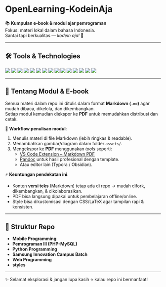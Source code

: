 # OpenLearning-KodeinAja

📚 **Kumpulan e-book & modul ajar pemrograman**  
Fokus: materi lokal dalam bahasa Indonesia.  
Santai tapi berkualitas — *kodein aja!* 🚀  

---

## 🛠 Tools & Technologies

<p align="left">
  <img src="https://img.shields.io/badge/-PHP-777BB4?logo=php&logoColor=white&style=flat"/>
  <img src="https://img.shields.io/badge/-MySQL-4479A1?logo=mysql&logoColor=white&style=flat"/>
  <img src="https://img.shields.io/badge/-Python-3776AB?logo=python&logoColor=white&style=flat"/>
  <img src="https://img.shields.io/badge/-JavaScript-F7DF1E?logo=javascript&logoColor=black&style=flat"/>
  <img src="https://img.shields.io/badge/-Dart-0175C2?logo=dart&logoColor=white&style=flat"/>
  <img src="https://img.shields.io/badge/-Flutter-02569B?logo=flutter&logoColor=white&style=flat"/>
  <img src="https://img.shields.io/badge/-Vue.js-4FC08D?logo=vuedotjs&logoColor=white&style=flat"/>
  <img src="https://img.shields.io/badge/-Vite-646CFF?logo=vite&logoColor=white&style=flat"/>
  <img src="https://img.shields.io/badge/-CodeIgniter-EE6723?logo=codeigniter&logoColor=white&style=flat"/>
  <img src="https://img.shields.io/badge/-Laravel-F05340?logo=laravel&logoColor=white&style=flat"/>
  <img src="https://img.shields.io/badge/-Node.js-339933?logo=node.js&logoColor=white&style=flat"/>
  <img src="https://img.shields.io/badge/-Next.js-000000?logo=nextdotjs&logoColor=white&style=flat"/>
  <img src="https://img.shields.io/badge/-VS%20Code-007ACC?logo=visual-studio-code&logoColor=white&style=flat"/>
  <img src="https://img.shields.io/badge/-Git-F05032?logo=git&logoColor=white&style=flat"/>
  <img src="https://img.shields.io/badge/-GitHub-181717?logo=github&logoColor=white&style=flat"/>
</p>

---

## 📖 Tentang Modul & E-book

Semua materi dalam repo ini ditulis dalam format **Markdown (`.md`)** agar mudah dibaca, dikelola, dan dikembangkan.  
Setiap modul kemudian diekspor ke **PDF** untuk memudahkan distribusi dan cetak.  

🔎 **Workflow penulisan modul**:  
1. Menulis materi di file Markdown (lebih ringkas & readable).  
2. Menambahkan gambar/diagram dalam folder `assets/`.  
3. Mengekspor ke **PDF** menggunakan *tools* seperti:  
   - [VS Code Extension – Markdown PDF](https://marketplace.visualstudio.com/items?itemName=yzane.markdown-pdf)  
   - [Pandoc](https://pandoc.org/) untuk hasil profesional dengan template.  
   - Atau editor lain (Typora / Obsidian).  

⚡ **Keuntungan pendekatan ini**:  
- Konten **versi teks** (Markdown) tetap ada di repo → mudah difork, dikembangkan, & dikolaborasikan.  
- PDF bisa langsung dipakai untuk pembelajaran offline/online.  
- Style bisa dikustomisasi dengan CSS/LaTeX agar tampilan rapi & konsisten.  

---

## 📂 Struktur Repo
- **Mobile Programming**  
- **Pemrograman III (PHP-MySQL)**  
- **Python Programming**  
- **Samsung Innovation Campus Batch**  
- **Web Programming**  
- **styles**

---

✨ Selamat eksplorasi & jangan lupa kasih ⭐ kalau repo ini bermanfaat!
